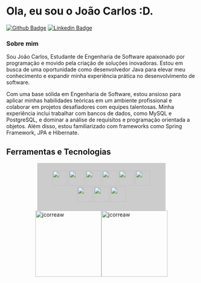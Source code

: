 # Ola, eu sou o João Carlos :D.


[![Github Badge](https://img.shields.io/badge/-Github-000?style=flat-square&logo=Github&logoColor=white&link=https://github.com/jcorreaw)](https://github.com/jcorreawlink)
[![Linkedin Badge](https://img.shields.io/badge/-LinkedIn-blue?style=flat-square&logo=Linkedin&logoColor=white&link=https://www.linkedin.com/in/jcorreaw/)](https://www.linkedin.com/in/jcorreaw/)


### Sobre mim
Sou João Carlos, Estudante de Engenharia de Software apaixonado por programação e movido pela criação de soluções inovadoras. Estou em busca de uma oportunidade como desenvolvedor Java para elevar meu conhecimento e expandir minha experiência prática no desenvolvimento de software.

Com uma base sólida em Engenharia de Software, estou ansioso para aplicar minhas habilidades teóricas em um ambiente profissional e colaborar em projetos desafiadores com equipes talentosas. Minha experiência inclui trabalhar com bancos de dados, como MySQL e PostgreSQL, e dominar a análise de requisitos e programação orientada a objetos. Além disso, estou familiarizado com frameworks como Spring Framework, JPA e Hibernate.

## Ferramentas e Tecnologias
<div style="text-align: center;">
<div style="display: inline-block; width: 300px; background-color: #ccc; padding: 20px;">
<img src="https://cdn.jsdelivr.net/gh/devicons/devicon/icons/java/java-plain-wordmark.svg" width="40" height="40"> <img src="https://cdn.jsdelivr.net/gh/devicons/devicon/icons/spring/spring-plain-wordmark.svg" width="40" height="40"> <img src="https://cdn.jsdelivr.net/gh/devicons/devicon/icons/mysql/mysql-plain-wordmark.svg" width="40" height="40"> <img src="https://cdn.jsdelivr.net/gh/devicons/devicon/icons/git/git-plain-wordmark.svg" width="40" height="40"> <img src="https://cdn.jsdelivr.net/gh/devicons/devicon/icons/github/github-original-wordmark.svg" width="40" height="40"> <img src="https://cdn.jsdelivr.net/gh/devicons/devicon/icons/linux/linux-original.svg" width="40" height="40"> <img src="https://cdn.jsdelivr.net/gh/devicons/devicon/icons/python/python-original-wordmark.svg" width="40" height="40"> <img src="https://cdn.jsdelivr.net/gh/devicons/devicon/icons/angularjs/angularjs-plain.svg" width="40" height="40" /> <img src="https://cdn.jsdelivr.net/gh/devicons/devicon/icons/postgresql/postgresql-original.svg" width="40" height="40">
</div>
</div>


<div style="display: flex; justify-content: center;">
  <img src="https://github-readme-stats.vercel.app/api/top-langs/?username=jcorreaw&theme=dracula&show_icons=true&hide_border=true&layout=compact" alt="jcorreaw" style="width: auto; height: 175px;">
  <img src="https://github-readme-streak-stats.herokuapp.com/?user=jcorreaw&theme=dracula&hide_border=true" alt="jcorreaw" style="width: auto; height: 175px;">
</div>
